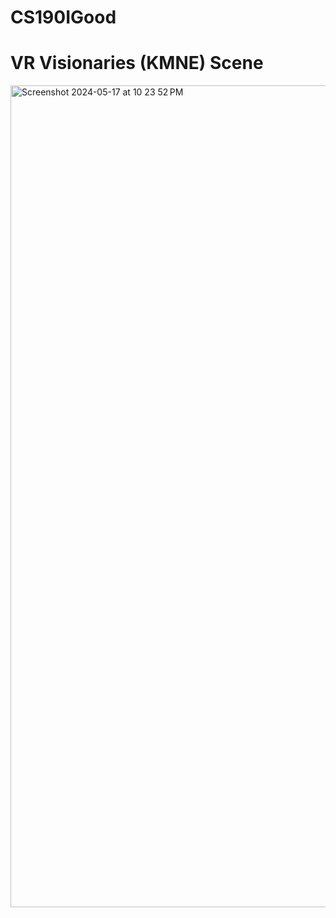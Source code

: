 # CS190IGood

# VR Visionaries (KMNE) Scene

<img width="1315" alt="Screenshot 2024-05-17 at 10 23 52 PM" src="https://github.com/coder626/CS190IGood/assets/51886555/562833a8-c9d0-4744-a7a4-67e036693d76">
